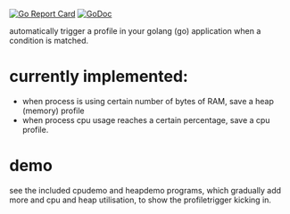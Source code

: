 [![Go Report Card](https://goreportcard.com/badge/github.com/Dieterbe/profiletrigger)](https://goreportcard.com/report/github.com/Dieterbe/profiletrigger)
[![GoDoc](https://godoc.org/github.com/Dieterbe/profiletrigger?status.svg)](https://godoc.org/github.com/Dieterbe/profiletrigger)

automatically trigger a profile in your golang (go) application when a condition is matched.

# currently implemented:

* when process is using certain number of bytes of RAM, save a heap (memory) profile
* when process cpu usage reaches a certain percentage, save a cpu profile.

# demo

see the included cpudemo and heapdemo programs, which gradually add more and cpu and heap utilisation, to show the profiletrigger kicking in.

